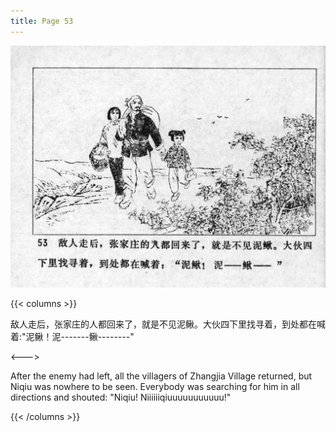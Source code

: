 ```yaml
---
title: Page 53
---
```


![niqiu page](./../../images/niqiu/seifert0397_nqkg_0057_053.jpg)

{{< columns >}}

敌人走后，张家庄的人都回来了，就是不见泥鳅。大伙四下里找寻着，到处都在喊着:"泥鳅！泥\-\-\-\-\-\--鳅\-\-\-\-\-\-\--"

<--->

After the enemy had left, all the villagers of Zhangjia Village returned, but Niqiu was nowhere to be seen. Everybody was searching for him in all directions and shouted: "Niqiu! Niiiiiiqiuuuuuuuuuuu!"

{{< /columns >}}

